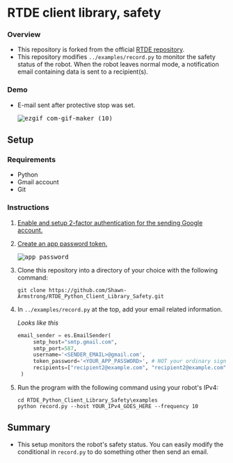 # RTDE client library, safety

### Overview
- This repository is forked from the official [RTDE repository](https://github.com/UniversalRobots/RTDE_Python_Client_Library). 
- This repository modifies `../examples/record.py` to monitor the safety status of the robot. When the robot leaves normal mode, a notification email containing data is sent to a recipient(s). 

### Demo
- E-mail sent after protective stop was set.
    
  <kbd>![ezgif com-gif-maker (10)](https://user-images.githubusercontent.com/80125540/234635518-7c9786df-d0c0-4dee-b254-bef8ffe7eff3.gif)</kbd>

## Setup

### Requirements
- Python
- Gmail account
- Git

### Instructions

1. [Enable and setup 2-factor authentication for the sending Google account.](https://myaccount.google.com/signinoptions/two-step-verification)

2. [Create an app password token.](https://myaccount.google.com/apppasswords?pli=1&rapt=AEjHL4MUYHZvt52WlayzzitgwWff42mz649CZMzznXsuSbqr8xPTUlvmQQmUKFvaSg3IhN5hKn58CiCKryu8XoAGkx9C8sRDPA) 
      
    <kbd>![app_password](https://user-images.githubusercontent.com/80125540/229267297-c92fa7cc-6fe9-4484-8c3e-b547b92b6d2d.gif)</kbd>

3. Clone this repository into a directory of your choice with the following command:
     
   ```Console
   git clone https://github.com/Shawn-Armstrong/RTDE_Python_Client_Library_Safety.git
   ```
   
4. In `../examples/record.py` at the top, add your email related information.
   
   _Looks like this_
   ```Python
   email_sender = es.EmailSender(
        smtp_host="smtp.gmail.com",
        smtp_port=587,
        username='<SENDER_EMAIL>@gmail.com',
        token_password='<YOUR_APP_PASSWORD>', # NOT your ordinary sign-in password; look at email-sender README.md.
        recipients=["recipient2@example.com", "recipient2@example.com"]
    )
   ```


5. Run the program with the following command using your robot's IPv4:
   
   ```Console
   cd RTDE_Python_Client_Library_Safety\examples
   python record.py --host YOUR_IPv4_GOES_HERE --frequency 10
   ```
   
## Summary
- This setup monitors the robot's safety status. You can easily modify the conditional in `record.py` to do something other then send an email.
